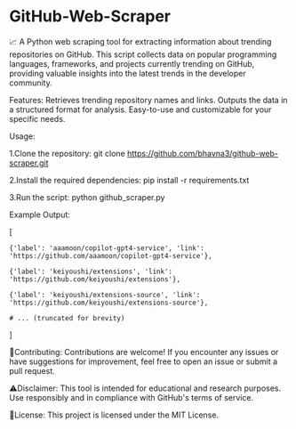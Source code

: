 # GitHub-Web-Scraper

📈 A Python web scraping tool for extracting information about trending repositories on GitHub. This script collects data on popular programming languages, frameworks, and projects currently trending on GitHub, providing valuable insights into the latest trends in the developer community.

Features:
Retrieves trending repository names and links.
Outputs the data in a structured format for analysis.
Easy-to-use and customizable for your specific needs.

Usage:

1.Clone the repository:
git clone https://github.com/bhavna3/github-web-scraper.git

2.Install the required dependencies:
pip install -r requirements.txt

3.Run the script:
python github_scraper.py

Example Output:

[

    {'label': 'aaamoon/copilot-gpt4-service', 'link': 'https://github.com/aaamoon/copilot-gpt4-service'},
    
    {'label': 'keiyoushi/extensions', 'link': 'https://github.com/keiyoushi/extensions'},
    
    {'label': 'keiyoushi/extensions-source', 'link': 'https://github.com/keiyoushi/extensions-source'},
    
    # ... (truncated for brevity)
    
]

🤝Contributing:
Contributions are welcome! If you encounter any issues or have suggestions for improvement, feel free to open an issue or submit a pull request.

⚠️Disclaimer:
This tool is intended for educational and research purposes. Use responsibly and in compliance with GitHub's terms of service.

📄License:
This project is licensed under the MIT License.
